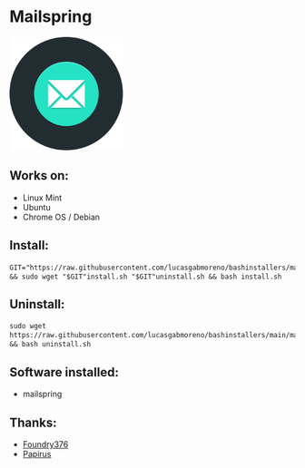# Mailspring
<img src="preview.svg" width="200">

## Works on:
* Linux Mint
* Ubuntu
* Chrome OS / Debian


## Install:
```
GIT="https://raw.githubusercontent.com/lucasgabmoreno/bashinstallers/main/mailspring/" && sudo wget "$GIT"install.sh "$GIT"uninstall.sh && bash install.sh
```

## Uninstall:
```
sudo wget https://raw.githubusercontent.com/lucasgabmoreno/bashinstallers/main/mailspring/uninstall.sh && bash uninstall.sh
```

## Software installed:
* mailspring

## Thanks:
* [Foundry376](https://github.com/Foundry376/Mailspring)
* [Papirus](https://github.com/PapirusDevelopmentTeam)
